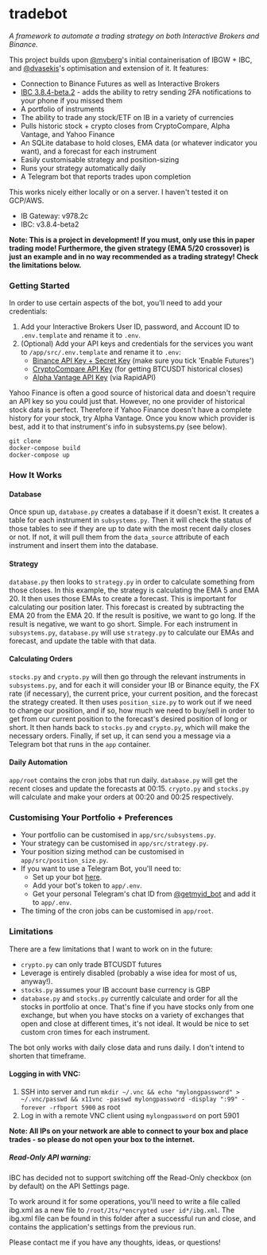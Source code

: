 # tradebot
*A framework to automate a trading strategy on both Interactive Brokers and Binance.*

This project builds upon [@mvberg](https://github.com/mvberg/ib-gateway-docker)'s initial containerisation of IBGW + IBC, and [@dvasekis](https://github.com/dvasdekis/ib-gateway-docker-gcp)'s optimisation and extension of it. It features:

* Connection to Binance Futures as well as Interactive Brokers
* [IBC 3.8.4-beta.2](https://github.com/IbcAlpha/IBC) - adds the ability to retry sending 2FA notifications to your phone if you missed them
* A portfolio of instruments
* The ability to trade any stock/ETF on IB in a variety of currencies
* Pulls historic stock + crypto closes from CryptoCompare, Alpha Vantage, and Yahoo Finance
* An SQLite database to hold closes, EMA data (or whatever indicator you want), and a forecast for each instrument
* Easily customisable strategy and position-sizing
* Runs your strategy automatically daily
* A Telegram bot that reports trades upon completion

This works nicely either locally or on a server. I haven't tested it on GCP/AWS.

* IB Gateway: v978.2c
* IBC: v3.8.4-beta2

**Note: This is a project in development! If you must, only use this in paper trading mode! Furthermore, the given strategy (EMA 5/20 crossover) is just an example and in no way recommended as a trading strategy! Check the limitations below.**

### Getting Started

In order to use certain aspects of the bot, you'll need to add your credentials:

1. Add your Interactive Brokers User ID, password, and Account ID to `.env.template` and rename it to `.env`.
2. (Optional) Add your API keys and credentials for the services you want to `/app/src/.env.template` and rename it to `.env`:
    * [Binance API Key + Secret Key](https://www.binance.com/en/support/faq/360002502072-How-to-create-API) (make sure you tick 'Enable Futures')
    * [CryptoCompare API Key](https://min-api.cryptocompare.com/) (for getting BTCUSDT historical closes)
    * [Alpha Vantage API Key](https://rapidapi.com/alphavantage/api/alpha-vantage) (via RapidAPI)

Yahoo Finance is often a good source of historical data and doesn't require an API key so you could just that. However, no one provider of historical stock data is perfect. Therefore if Yahoo Finance doesn't have a complete history for your stock, try Alpha Vantage. Once you know which provider is best, add it to that instrument's info in subsystems.py (see below).

```
git clone
docker-compose build
docker-compose up
```

### How It Works
#### Database
Once spun up, `database.py` creates a database if it doesn't exist. It creates a table for each instrument in `subsystems.py`. Then it will check the status of those tables to see if they are up to date with the most recent daily closes or not. If not, it will pull them from the `data_source` attribute of each instrument and insert them into the database.

#### Strategy
`database.py` then looks to `strategy.py` in order to calculate something from those closes. In this example, the strategy is calculating the EMA 5 and EMA 20. It then uses those EMAs to create a forecast. This is important for calculating our position later. This forecast is created by subtracting the EMA 20 from the EMA 20. If the result is positive, we want to go long. If the result is negative, we want to go short. Simple. For each instrument in `subsystems.py`, `database.py` will use `strategy.py` to calculate our EMAs and forecast, and update the table with that data.

#### Calculating Orders
`stocks.py` and `crypto.py` will then go through the relevant instruments in `subsystems.py`, and for each it will consider your IB or Binance equity, the FX rate (if necessary), the current price, your current position, and the forecast the strategy created. It then uses `position_size.py` to work out if we need to change our position, and if so, how much we need to buy/sell in order to get from our current position to the forecast's desired position of long or short. It then hands back to `stocks.py` and `crypto.py`, which will make the necessary orders. Finally, if set up, it can send you a message via a Telegram bot that runs in the `app` container. 

#### Daily Automation
`app/root` contains the cron jobs that run daily. `database.py` will get the recent closes and update the forecasts at 00:15. `crypto.py` and `stocks.py` will calculate and make your orders at 00:20 and 00:25 respectively.

### Customising Your Portfolio + Preferences

* Your portfolio can be customised in `app/src/subsystems.py`.
* Your strategy can be customised in `app/src/strategy.py`.
* Your position sizing method can be customised in `app/src/position_size.py`.
* If you want to use a Telegram Bot, you'll need to:
    - Set up your bot [here](https://core.telegram.org/bots#6-botfather).
    - Add your bot's token to `app/.env`.
    - Get your personal Telegram's chat ID from [@getmyid_bot](https://t.me/getmyid_bot?do=open_link) and add it to `app/.env`.
* The timing of the cron jobs can be customised in `app/root`.

### Limitations
There are a few limitations that I want to work on in the future:
- `crypto.py` can only trade BTCUSDT futures
- Leverage is entirely disabled (probably a wise idea for most of us, anyway!).
- `stocks.py` assumes your IB account base currency is GBP
- `database.py` and `stocks.py` currently calculate and order for all the stocks in portfolio at once. That's fine if you have stocks only from one exchange, but when you have stocks on a variety of exchanges that open and close at different times, it's not ideal. It would be nice to set custom cron times for each instrument.

The bot only works with daily close data and runs daily. I don't intend to shorten that timeframe.

#### Logging in with VNC:

1. SSH into server and run `mkdir ~/.vnc && echo "mylongpassword" > ~/.vnc/passwd && x11vnc -passwd mylongpassword -display ":99" -forever -rfbport 5900` as root
2. Log in with a remote VNC client using `mylongpassword` on port 5901

**Note: All IPs on your network are able to connect to your box and place trades - so please do not open your box to the internet.**

##### Read-Only API warning:
IBC has decided not to support switching off the Read-Only checkbox (on by default) on the API Settings page.

To work around it for some operations, you'll need to write a file called ibg.xml as a new file to `/root/Jts/*encrypted user id*/ibg.xml`. The ibg.xml file can be found in this folder after a successful run and close, and contains the application's settings from the previous run.

Please contact me if you have any thoughts, ideas, or questions!
